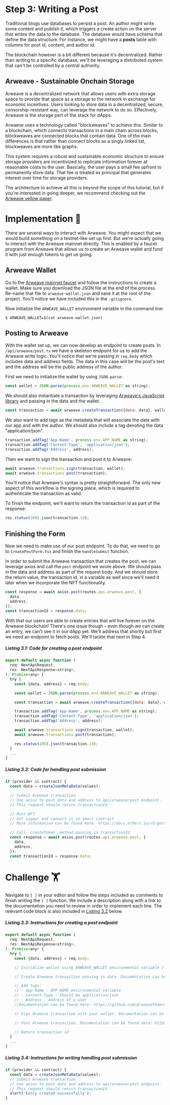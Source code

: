# Step 3: Writing a Post

Traditional blogs use databases to persist a post. An author might write some content and publish it, which triggers a create action on the server that writes the data to the database. The database would have schema that define the data structure. For instance, we might have a **posts** table with columns for post id, content, and author id.

The blockchain however is a bit different because it's decentralized. Rather than writing to a specific database, we'll be leveraging a distributed system that can't be controlled by a central authority.
  
## Arweave - Sustainable Onchain Storage

Arweave is a decentralized network that allows users with extra storage space to provide that space as a storage to the network in exchange for economic incentives. Users looking to store data in a decentralized, secure, censorship-resistant way, can leverage the network to do so. Effectively, Arweave is the storage part of the stack for dApps.

Arwaeve uses a technology called "blockweaves" to achieve this. Similar to a blockchain, which connects transactions in a main chain across blocks, blockweaves are connected blocks that contain data. One of the main differences is that rather than connect blocks as a singly linked list, blockweaves are more like graphs.

This system requires a robust and sustainable economic structure to ensure storage providers are incentivized to replicate information forever at reasonable costs to the user. Basically, the user pays a small fee upfront to permanently store data. That fee is treated as principal that generates interest over time for storage providers.

The architecture to achieve all this is beyond the scope of this tutorial, but if you're interested in going deeper, we recommend checking out the [Arweave yellow paper](https://www.arweave.org/yellow-paper.pdf).

# Implementation 🧩

There are several ways to interact with Arweave. You might expect that we would build something on a testnet-like set up first. But we're actually going to interact with the Arweave mainnet directly. This is enabled by a faucet program from Arweave that allows us to create an Arweave wallet and fund it with just enough tokens to get us going.

## Arweave Wallet

Go to the [Arweave mainnet faucet](https://faucet.arweave.net/) and follow the instructions to create a wallet. Make sure you download the JSON file at the end of the process. Re-name that file to `arweave-wallet.json` and save it at the root of the project. You'll notice we have included this in the `.gitignore`.

Now initialize the `ARWEAVE_WALLET` environment variable in the command line:

```text
$ ARWEAVE_WALLET=$(cat arweave-wallet.json)
```

## Posting to Arweave

With the wallet set up, we can now develop an endpoint to create posts. In `/api/arweave/post.ts` we have a skeleton endpoint for us to add the Arweave write logic. You'll notice that we're passing in `req.body` which includes data and address fields. The data in this case will be the post's text and the address will be the public address of the author.

First we need to initialize the wallet by using `JSON.parse`:

```javascript
const wallet = JSON.parse(process.env.ARWEAVE_WALLET as string);
```

We should also instantiate a transaction by leveraging [Arweave's JavaScript library](https://github.com/ArweaveTeam/arweave-js) and passing in the data and the wallet.

```javascript
const transaction = await arweave.createTransaction({data: data}, wallet);
```

We also want to add tags as the metadata that will associate the data with our app and with the author. We should also include a tag denoting the data "application/json".

```javascript
transaction.addTag('App-Name', process.env.APP_NAME as string);
transaction.addTag('Content-Type', 'application/json');
transaction.addTag('Address', address);
```

Then we want to sign the transaction and post it to Arweave:

```javascript
await arweave.transactions.sign(transaction, wallet);
await arweave.transactions.post(transaction);
```

You'll notice that Arweave's syntax is pretty straightforward. The only new aspect of this workflow is the signing piece, which is required to authenticate the transaction as valid.

To finish the endpoint, we'll want to return the transaction id as part of the response:

```javascript
res.status(200).json(transaction.id);
```

## Finishing the Form

Now we need to make use of our post endpoint. To do that, we need to go to `CreatePostForm.tsx` and finish the `handleSubmit` function.

In order to submit the Arweave transaction that creates the post, we can leverage axios and call the `post` endpoint we wrote above. We should pass in the data and address as part of the request body. And we should store the return value, the transaction id, in a variable as well since we'll need it later when we incorporate the NFT functionality.

```javascript
const response = await axios.post(routes.api.arweave.post, {
  data,
  address,
});
const transactionId = response.data;
```

With that our users are able to create entries that will live forever on the Arweave blockchain! There's one issue though - even though we can create an entry, we can't see it in our dApp yet. We'll address that shortly but first we need an endpoint to fetch posts. We'll tackle that next in Step 4.

##### _Listing 3.1: Code for creating a post endpoint_

```javascript
export default async function (
  req: NextApiRequest,
  res: NextApiResponse<string>,
): Promise<any> {
  try {
    const {data, address} = req.body;

    const wallet = JSON.parse(process.env.ARWEAVE_WALLET as string);

    const transaction = await arweave.createTransaction({data: data}, wallet);

    transaction.addTag('App-Name', process.env.APP_NAME as string);
    transaction.addTag('Content-Type', 'application/json');
    transaction.addTag('Address', address);

    await arweave.transactions.sign(transaction, wallet);
    await arweave.transactions.post(transaction);

    res.status(200).json(transaction.id);
  }
  ...
}
```

##### _Listing 3.2: Code for handling post submission_

```javascript
if (provider && contract) {
  const data = createJsonMetaData(values);

  // Submit Arweave transaction
  // Use axios to post data and address to api/arweave/post endpoint.
  // This request should return transactionId

  // Mint NFT
  // Get signer and connect it to smart contract
  // More information can be found here: https://docs.ethers.io/v5/getting-started/#getting-started--writing

  // Call `createToken` method passing in transactionId
  const response = await axios.post(routes.api.arweave.post, {
    data,
    address,
  });
  const transactionId = response.data;
```

# Challenge 🏋️

Navigate to `[ ]` in your editor and follow the steps included as comments to finish writing the `[ ]` function. We include a description along with a link to the documentation you need to review in order to implement each line. The relevant code block is also included in [Listing 3.2](#listing-32-instructions-for-creating-a-post) below.

##### _Listing 3.3: Instructions for creating a post endpoint_

```javascript
export default async function (
  req: NextApiRequest,
  res: NextApiResponse<string>,
): Promise<any> {
  try {
    const {data, address} = req.body;

    // Initialize wallet using ARWEAVE_WALLET environmental variable (Tip: Use JSON.parse)

    // Create Arweave transaction passing in data. Documentation can be found here: https://github.com/ArweaveTeam/arweave-js

    // Add tags:
    // - App-Name - APP_NAME environmental variable
    // - Content-Type - Should be application/json
    // - Address - Address of a user
    //Documentation can be found here: https://github.com/ArweaveTeam/arweave-js

    // Sign Arweave transaction with your wallet. Documentation can be found here: https://github.com/ArweaveTeam/arweave-js

    // Post Arweave transaction. Documentation can be found here: https://github.com/ArweaveTeam/arweave-js

    // Return transaction id
  }
  ...
}
```

##### _Listing 3.4: Instructions for writing handling post submission_

```javascript
if (provider && contract) {
  const data = createJsonMetaData(values);
  // Submit Arweave transaction
  // Use axios to post data and address to api/arweave/post endpoint.
  // This request should return transactionId
  alert('Entry created successfully');
}
```
